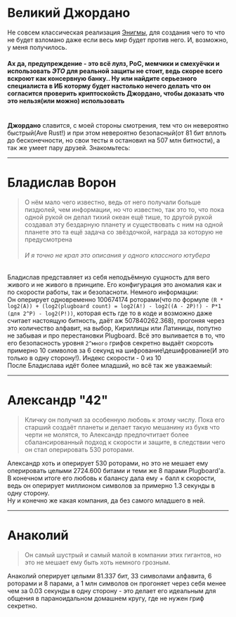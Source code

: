 # Великий Джордано
Не совсем классическая реализация [Энигмы](https://ru.wikipedia.org/wiki/%D0%AD%D0%BD%D0%B8%D0%B3%D0%BC%D0%B0), для создания чего то что не будет взломано даже если весь мир будет против него. И, возможно, у меня получилось.
#### Ах да, предупреждение - это всё лулз, PoC, мемчики и смехуёчки и использовать *ЭТО* для реальной защиты не стоит, ведь скорее всего вскроют как консервную банку.. Ну или найдите серьезного специалиста в ИБ которму будет настолько нечего делать что он согласится проверить криптоскойсть Джордано, чтобы доказать что это нельзя(или можно) использовать
#
**Джордано** славится, с моей стороны смотрения, тем что он невероятно быстрый(Ave Rust!) и при этом невероятно безопасный(от 81 бит вплоть до бесконечности, но свои тесты я остановил на 507 млн битности), а так же умеет пару друзей. Знакомьтесь:
***
# Бладислав Ворон
>О нём мало чего известно, ведь от него получали больше пиздюлей, чем информации, но что известно, так это то, что пока одной рукой он делал тихий океан ещё тише, то другой рукой создавал эту бездарную планету и существовать с ним на одной планете это та ещё задача со звёздочкой, награда за которую не предусмотрена
>###### И я точно не крал это описания у одного классного ютубера
Бладислав представляет из себя неподъёмную сущность для вего живого и не живого в принципе. Его конфигурация это аномалия как и по скорости работы, так и безопасноти. Немного информации:\
Он оперирует одновременно 100674174 роторами(что по формуле `(R * log2(A)) + (log2(plugboard count) = log2(A!) - log2((A - 2P)!) - P*1 (для 2^P) - log2(P!))`, которая есть где то в коде и возможно даже считает настоящую битность, даёт аж 507840262.368), прогоняя через это количество алфавит, на выбор, Кириллицы или Латиницы, попутно не забывая и про перестановки Plugboard. Всё это выливается в то, что его безопасность уровня `2^много` грифов секретно выдаёт скорсоть примерно 10 символов за 6 секунд на шифрование\дешифрование(И это только в одну сторону!). Индекс скорости - 0 из 10\
После Бладислава идёт более младший, но всё так же уважаемый:
***
# Александр "42"
> Кличку он получил за особенную любовь к этому числу. Пока его старший создаёт планеты и делает такую мешанину из букв что черти не молятся, то Александр предпочтитает более сбалансированный подход к скорости и защите, в следствии чего он стал оперировать 530 роторами.
> 
Александр хоть и оперирует 530 роторами, но это не мешает ему оперировать целыми 2724.600 битами и теми же 8 парами Plugboard'а. В конечном итоге его любовь к балансу дала ему + балл к скорости, ведь он оперирует миллионом символов за примерно 1.3 секунды в одну сторону.\
Ну и конечно же какая компания, да без самого младшего в ней.
***
# Анаколий
>Он самый шустрый и самый малой в компании этих гигантов, но это не мешает ему быть хоть немного грозным.

Анаколий оперирует целыми 81.337 бит, 33 символами алфавита, 6 роторами и 8 парами, а 1 млн символов он прогоняет через себя менее чем за 0.03 секунды в одну сторону - это делает его идеальным для общения в параноидальном домашнем кругу, где не нужен гриф секретно.
